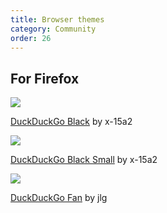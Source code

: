```yaml
---
title: Browser themes
category: Community
order: 26
---
```


<h2>For Firefox</h2>
<p><img src="{{ site.baseurl }}/images/0af5f448cb86f4bf3a5737391c9ca0a4.png" /></p>
<p>
    <a href="https://addons.mozilla.org/en-US/firefox/addon/duckduckgo-black/">DuckDuckGo Black</a>
    by x-15a2
</p>
<p><img src="{{ site.baseurl }}/images/31d7767ff356ec74fe718ea013966533.png" /></p>
<p>
    <a href="https://addons.mozilla.org/en-US/firefox/addon/duckduckgo-black-small/">DuckDuckGo Black Small</a>
    by x-15a2
</p>
<p><img src="{{ site.baseurl }}/images/d3f848a1859d1abe7ce005547e18f21b.png" /></p>
<p>
    <a href="https://addons.mozilla.org/en-US/firefox/addon/duckduckgofantheme/">DuckDuckGo Fan</a>
    by jlg
</p>
